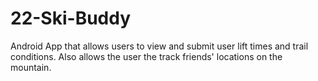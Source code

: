 # 22-Ski-Buddy
Android App that allows users to view and submit user lift times and trail conditions. Also allows the user the track friends' locations on the mountain.